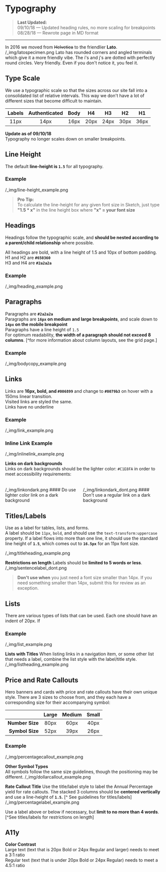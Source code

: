 # Typography

> **Last Updated:**  
> 09/10/18 — Updated heading rules, no more scaling for breakpoints  
> 08/28/18 — Rewrote page in MD format

---

In 2016 we moved from ~~Helvetica~~ to the friendlier **Lato**.
/_img/latospecimen.png
Lato has rounded corners and angled terminals which give it a more friendly vibe. The i's and j's are dotted with perfectly round circles. Very friendly. Even if you don't notice it, you feel it.

## Type Scale
We use a typographic scale so that the sizes across our site fall into a consolidated list of relative intervals. This way we don't have a lot of different sizes that become difficult to maintain.

| Labels | Authenticated | Body | H4 | H3 | H2 | H1 |
|:----:|:-----:|:--:|:--:|:--:|:--:|:--:|
| 11px | 14px | 16px | 20px | 24px | 30px | 36px |

**Update as of 09/10/18**  
Typography no longer scales down on smaller breakpoints. 

## Line Height
The default **line-height is `1.5`** for all typography.

### Example
/_img/line-height_example.png

> __Pro Tip:__  
> To calculate the line-height for any given font size in Sketch, just type __"1.5 * x"__ in the line height box where __"x" = your font size__

## Headings
Headings follow the typographic scale, and **should be nested according to a parent/child relationship** where possible.   

All headings are bold, with a line height of 1.5 and 10px of bottom padding.
H1 and H2 are **`#650360`**  
H3 and H4 are **`#2a2a2a`**

### Example
/_img/heading_example.png

## Paragraphs
Paragraphs are **`#2a2a2a`**  
Paragraphs are **`16px` on medium and large breakpoints**, and scale down to **`14px` on the mobile breakpoint**  
Paragraphs have a line height of `1.5`  
For optimum readability, **the width of a paragraph should not exceed 8 columns**. [^for more information about column layouts, see the grid page.]

### Example
/_img/bodycopy_example.png

## Links
Links are **16px, bold, and `#006899`** and change to **`#0079b3`** on hover with a 150ms linear transition.  
Visited links are styled the same.  
Links have no underline


### Example

/_img/link_example.png

### Inline Link Example
/_img/inlinelink_example.png

**Links on dark backgrounds**    
Links on dark backgrounds should be the lighter color: `#C1E8FA` in order to meet accessibility requirements:
<div style="width:50%;float:left;padding-top:20px;">
/_img/linkondark.png
#### Do use lighter color link on a dark background
</div>
<div style="width:50%;float:left;padding-top:20px;">
/_img/linkondark_dont.png
#### Don't use a regular link on a dark background
</div>
<div style="clear:both"></div>

## Titles/Labels
Use as a label for tables, lists, and forms.  
A label should be `11px`, `bold`, and should use the `text-transform:uppercase` property.
If a label flows into more than one line, it should use the standard line height of **`1.5`**, which comes out to **`16.5px`** for an 11px font size.

/_img/titleheading_example.png


**Restrictions on length**
Labels should be **limited to 5 words or less**. 
/_img/sentencelabel_dont.png
> **Don't use when** you just need a font size smaller than 14px. If you need something smaller than 14px, submit this for review as an exception.

## Lists
There are various types of lists that can be used. Each one should have an indent of 20px. If 

### Example
/_img/list_example.png

**Lists with Titles**
When listing links in a navigation item, or some other list that needs a label, combine the list style with the label/title style.
/_img/listheading_example.png 

## Price and Rate Callouts

Hero banners and cards with price and rate callouts have their own unique style. There are 3 sizes to choose from, and they each have a corresponding size for their accompanying symbol:

|   | Large | Medium | Small |
|--:|:--:|:--:|:--:|
| **Number Size** | 80px | 60px | 40px | 
| **Symbol Size** | 52px | 39px | 26px | 

### Example

/_img/percentagecallout_example.png

**Other Symbol Types**  
All symbols follow the same size guidelines, though the positioning may be different.
/_img/dollarcallout_example.png

**Rate Callout Title**
Use the title/label style to label the Annual Percentage yield for rate callouts. 
The stacked 3 columns should be **centered vertically** and use a line-height of **`1.5`.** [^ See guidelines for titles/labels]
/_img/percentagelabel_example.png

Use a label above or below if necessary, but **limit to no more than 4 words**.[^See titles/labels for restrictions on length]


## A11y
**Color Contrast**  
Large text (text that is 20px Bold or 24px Regular and larger) needs to meet a 3:1 ratio  
Regular text (text that is under 20px Bold or 24px Regular) needs to meet a 4.5:1 ratio